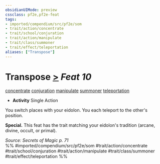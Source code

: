 ```yaml
---
obsidianUIMode: preview
cssclass: pf2e,pf2e-feat
tags:
- imported/compendium/src/pf2e/som
- trait/action/concentrate
- trait/school/conjuration
- trait/action/manipulate
- trait/class/summoner
- trait/effect/teleportation
aliases: ["Transpose"]
---
```

# Transpose  [>](chapter-9-playing-the-game.md#Actions "Single Action") *Feat 10*  
[concentrate](concentrate.md)  [conjuration](conjuration.md)  [manipulate](manipulate.md)  [summoner](rules/traits/summoner-som.md)  [teleportation](teleportation.md)  

- **Activity** Single Action

You switch places with your eidolon. You each teleport to the other's position.

**Special.** This feat has the trait matching your eidolon's tradition (arcane, divine, occult, or primal).

*Source: Secrets of Magic p. 71*  
%% #imported/compendium/src/pf2e/som #trait/action/concentrate #trait/school/conjuration #trait/action/manipulate #trait/class/summoner #trait/effect/teleportation %%